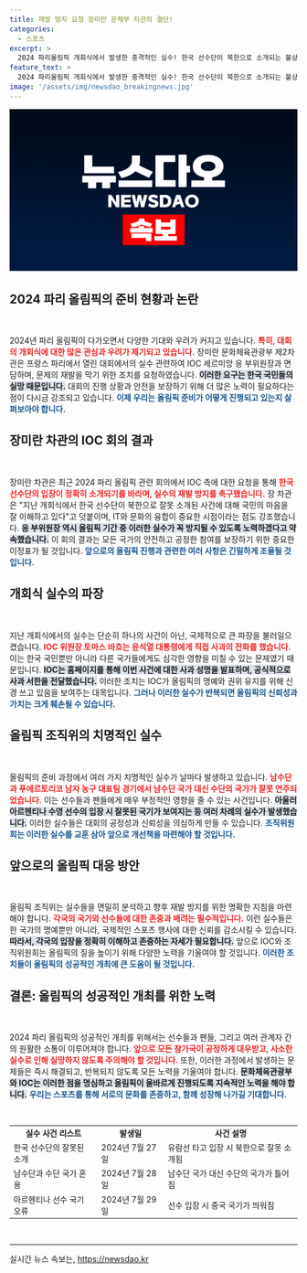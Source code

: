 ```yaml
---
title: 재발 방지 요청 장미란 문체부 차관의 결단!
categories:
  - 스포츠
excerpt: >
  2024 파리올림픽 개회식에서 발생한 충격적인 실수! 한국 선수단이 북한으로 소개되는 불상사가 일어났습니다. 장미란 차관이 IOC에 재발 방지를 요청하며, 올림픽 기간 동안 논란은 계속될 전망입니다. 클릭해 자세히 알아보세요!
feature_text: >
  2024 파리올림픽 개회식에서 발생한 충격적인 실수! 한국 선수단이 북한으로 소개되는 불상사가 일어났습니다. 장미란 차관이 IOC에 재발 방지를 요청하며, 올림픽 기간 동안 논란은 계속될 전망입니다. 클릭해 자세히 알아보세요!
image: '/assets/img/newsdao_breakingnews.jpg'
---
```


<p><img src="/assets/img/newsdao_breakingnews.jpg" alt="koreaapp 속보" /></p>

<h2 data-ke-size="size26">2024 파리 올림픽의 준비 현황과 논란</h2>

<p data-ke-size="size16">&nbsp;</p>

<p>2024년 파리 올림픽이 다가오면서 다양한 기대와 우려가 커지고 있습니다.  <b><span style="color: #ee2323;">특히, 대회의 개회식에 대한 많은 관심과 우려가 제기되고 있습니다.</span></b> 장미란 문화체육관광부 제2차관은 프랑스 파리에서 열린 대회에서의 실수 관련하여 IOC 세르미앙 응 부위원장과 면담하며, 문제의 재발을 막기 위한 조치를 요청하였습니다. <b><span style="background-color: #21538527;">이러한 요구는 한국 국민들의 실망 때문입니다.</span></b> 대회의 진행 상황과 안전을 보장하기 위해 더 많은 노력이 필요하다는 점이 다시금 강조되고 있습니다. <b><span style="color: #1a5490;">이제 우리는 올림픽 준비가 어떻게 진행되고 있는지 살펴보아야 합니다.</span></b></p>

<h2 data-ke-size="size26">장미란 차관의 IOC 회의 결과</h2>

<p data-ke-size="size16">&nbsp;</p>

<p>장미란 차관은 최근 2024 파리 올림픽 관련 회의에서 IOC 측에 대한 요청을 통해 <b><span style="color: #ee2323;">한국 선수단의 입장이 정확히 소개되기를 바라며, 실수의 재발 방지를 촉구했습니다.</span></b> 장 차관은 "지난 개회식에서 한국 선수단이 북한으로 잘못 소개된 사건에 대해 국민의 마음을 잘 이해하고 있다"고 덧붙이며, IT와 문화의 융합이 중요한 시점이라는 점도 강조했습니다. <b><span style="background-color: #21538527;">응 부위원장 역시 올림픽 기간 중 이러한 실수가 꼭 방지될 수 있도록 노력하겠다고 약속했습니다.</span></b> 이 회의 결과는 모든 국가의 안전하고 공정한 참여를 보장하기 위한 중요한 이정표가 될 것입니다. <b><span style="color: #1a5490;">앞으로의 올림픽 진행과 관련한 여러 사항은 긴밀하게 조율될 것입니다.</span></b></p>

<h2 data-ke-size="size26">개회식 실수의 파장</h2>

<p data-ke-size="size16">&nbsp;</p>

<p>지난 개회식에서의 실수는 단순히 하나의 사건이 아닌, 국제적으로 큰 파장을 불러일으켰습니다. <b><span style="color: #ee2323;">IOC 위원장 토마스 바흐는 윤석열 대통령에게 직접 사과의 전화를 했습니다.</span></b> 이는 한국 국민뿐만 아니라 다른 국가들에게도 심각한 영향을 미칠 수 있는 문제였기 때문입니다. <b><span style="background-color: #21538527;">IOC는 홈페이지를 통해 이번 사건에 대한 사과 성명을 발표하며, 공식적으로 사과 서한을 전달했습니다.</span></b> 이러한 조치는 IOC가 올림픽의 명예와 권위 유지를 위해 신경 쓰고 있음을 보여주는 대목입니다. <b><span style="color: #1a5490;">그러나 이러한 실수가 반복되면 올림픽의 신뢰성과 가치는 크게 훼손될 수 있습니다.</span></b></p>

<h2 data-ke-size="size26">올림픽 조직위의 치명적인 실수</h2>

<p data-ke-size="size16">&nbsp;</p>

<p>올림픽의 준비 과정에서 여러 가지 치명적인 실수가 날마다 발생하고 있습니다. <b><span style="color: #ee2323;">남수단과 푸에르토리코 남자 농구 대표팀 경기에서 남수단 국가 대신 수단의 국가가 잘못 연주되었습니다.</span></b> 이는 선수들과 팬들에게 매우 부정적인 영향을 줄 수 있는 사건입니다. <b><span style="background-color: #21538527;">아울러 아르헨티나 수영 선수의 입장 시 잘못된 국기가 보여지는 등 여러 차례의 실수가 발생했습니다.</span></b> 이러한 실수들은 대회의 공정성과 신뢰성을 의심하게 만들 수 있습니다. <b><span style="color: #1a5490;">조직위원회는 이러한 실수를 교훈 삼아 앞으로 개선책을 마련해야 할 것입니다.</span></b></p>

<h2 data-ke-size="size26">앞으로의 올림픽 대응 방안</h2>

<p data-ke-size="size16">&nbsp;</p>

<p>올림픽 조직위는 실수들을 면밀히 분석하고 향후 재발 방지를 위한 명확한 지침을 마련해야 합니다. <b><span style="color: #ee2323;">각국의 국가와 선수들에 대한 존중과 배려는 필수적입니다.</span></b> 이런 실수들은 한 국가의 명예뿐만 아니라, 국제적인 스포츠 행사에 대한 신뢰를 감소시킬 수 있습니다. <b><span style="background-color: #21538527;">따라서, 각국의 입장을 정확히 이해하고 존중하는 자세가 필요합니다.</span></b> 앞으로 IOC와 조직위원회는 올림픽의 질을 높이기 위해 다양한 노력을 기울여야 할 것입니다. <b><span style="color: #1a5490;">이러한 조치들이 올림픽의 성공적인 개최에 큰 도움이 될 것입니다.</span></b></p>

<h2 data-ke-size="size26">결론: 올림픽의 성공적인 개최를 위한 노력</h2>

<p data-ke-size="size16">&nbsp;</p>

<p>2024 파리 올림픽의 성공적인 개최를 위해서는 선수들과 팬들, 그리고 여러 관계자 간의 원활한 소통이 이루어져야 합니다. <b><span style="color: #ee2323;">앞으로 모든 참가국이 공정하게 대우받고, 사소한 실수로 인해 실망하지 않도록 주의해야 할 것입니다.</span></b> 또한, 이러한 과정에서 발생하는 문제들은 즉시 해결되고, 반복되지 않도록 모든 노력을 기울여야 합니다. <b><span style="background-color: #21538527;">문화체육관광부와 IOC는 이러한 점을 명심하고  올림픽이 올바르게 진행되도록 지속적인 노력을 해야 합니다.</span></b> <b><span style="color: #1a5490;">우리는 스포츠를 통해 서로의 문화를 존중하고, 함께 성장해 나가길 기대합니다.</span></b> </p>

<p data-ke-size="size16">&nbsp;</p>

<table>
    <tr>
        <td style="text-align: center; height: 17px;"><b>실수 사건 리스트</b></td>
        <td style="text-align: center; height: 17px;"><b>발생일</b></td>
        <td style="text-align: center; height: 17px;"><b>사건 설명</b></td>
    </tr>
    <tr>
        <td>한국 선수단의 잘못된 소개</td>
        <td>2024년 7월 27일</td>
        <td>유람선 타고 입장 시 북한으로 잘못 소개됨</td>
    </tr>
    <tr>
        <td>남수단과 수단 국가 혼용</td>
        <td>2024년 7월 28일</td>
        <td>남수단 국가 대신 수단의 국가가 틀어짐</td>
    </tr>
    <tr>
        <td>아르헨티나 선수 국기 오류</td>
        <td>2024년 7월 29일</td>
        <td>선수 입장 시 중국 국기가 띄워짐</td>
    </tr>
</table>

<p data-ke-size="size16">&nbsp;</p>

<hr />
실시간 뉴스 속보는, <a href="https://newsdao.kr" rel="dofollow">https://newsdao.kr</a>


